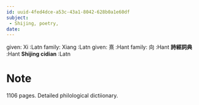 ```yaml
---
id: uuid-4fed4dce-a53c-43a1-8042-628b0a1e60df
subject: 
 - Shijing, poetry,
date: 
---
```


given: Xi :Latn
family: Xiang :Latn
given: 熹 :Hant
family: 向 :Hant
**詩經詞典** :Hant
**Shijing cidian** :Latn
# Note
1106 pages. Detailed philological dictiionary.